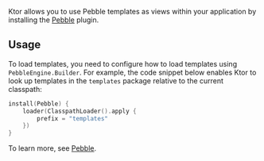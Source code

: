 
Ktor allows you to use Pebble templates as views within your application by installing the [Pebble](https://ktor.io/docs/pebble.html) plugin.

## Usage

To load templates, you need to configure how to load templates using `PebbleEngine.Builder`. For example, the code snippet below enables Ktor to look up templates in the `templates` package relative to the current classpath:
```kotlin
install(Pebble) {
    loader(ClasspathLoader().apply {
        prefix = "templates"
    })
}
```

To learn more, see [Pebble](https://ktor.io/docs/pebble.html).
